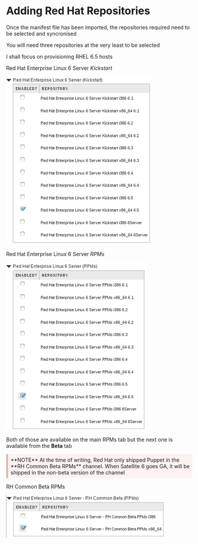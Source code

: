 <style>
div.warn {
    background-color: #fcf2f2;
    border-color: #dFb5b4;
    border-left: 5px solid #dfb5b4;
    padding: 0.5em;
    }
 </style>

# Adding Red Hat Repositories

Once the manifest file has been imported, the repositories required need to be selected and syncronised

You will need three repositories at the very least to be selected

I shall focus on provisioning RHEL 6.5 hosts

Red Hat Enterprise Linux 6 Server _Kickstart_

![RHEL6 Kickstart](../images/repository-selection-1.png)

Red Hat Enterprise Linux 6 Server _RPMs_

![RHEL6 RPMs](../images/repository-selection-2.png)

Both of those are available on the main RPMs tab but the next one is available from the **Beta** tab

<div class=warn>**NOTE**
At the time of writing, Red Hat only shipped Puppet in the **RH Common Beta RPMs** channel. When Satellite 6 goes GA, it will be shipped in the non-beta version of the channel
</div>

RH Common Beta RPMs

![RH Common Beta RPMs](../images/repository-selection-3.png)

